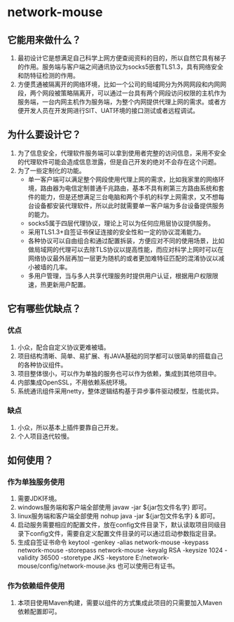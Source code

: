 # network-mouse
## 它能用来做什么？
1. 最初设计它是想满足自己科学上网方便查阅资料的目的，所以自然它具有梯子的作用。服务端与客户端之间通讯协议为socks5嵌套TLS1.3，具有网络安全和防特征检测的作用。
2. 方便贯通被隔离开的网络环境，比如一个公司的局域网分为外网网段和内网网段，两个网段被策略隔离开，可以通过一台具有两个网段访问权限的主机作为服务端，一台内网主机作为服务端，为整个内网提供代理上网的需求。或者方便开发人员在开发网进行SIT、UAT环境的接口测试或者远程调试。
## 为什么要设计它？
1. 为了信息安全，代理软件服务端可以拿到使用者完整的访问信息，采用不安全的代理软件可能会造成信息泄露，但是自己开发的绝对不会存在这个问题。
2. 为了一些定制化的功能。
   + 单一客户端可以满足整个网段使用代理上网的需求，比如我家里的网络环境，路由器为电信定制普通千兆路由，基本不具有刷第三方路由系统和套件的能力，但是还想满足三台电脑和两个手机的科学上网需求，又不想每台设备都安装代理软件，所以此时就需要单一客户端为多台设备提供服务的能力。
   + socks5属于四层代理协议，理论上可以为任何应用层协议提供服务。
   + 采用TLS1.3+自签证书保证连接的安全性和一定的协议混淆能力。
   + 各种协议可以自由组合和通过配置拆装，方便应对不同的使用场景，比如做局域网的代理可以去除TLS协议以提高性能，而应对科学上网时可以在网络协议最外层再加一层更为随机的或者更加难特征匹配的混淆协议以减小被墙的几率。
   + 多用户管理，当与多人共享代理服务时提供用户认证，根据用户权限限速，热更新用户配置。
## 它有哪些优缺点？
### 优点
   1. 小众，配合自定义协议更难被墙。
   2. 项目结构清晰、简单、易扩展、有JAVA基础的同学都可以很简单的搭载自己的各种协议组件。
   3. 项目整体很小，可以作为单独的服务也可以作为依赖，集成到其他项目中。
   4. 内部集成OpenSSL，不用依赖系统环境。
   5. 系统通讯组件采用netty，整体逻辑结构基于异步事件驱动模型，性能优异。
### 缺点
   1. 小众，所以基本上插件要靠自己开发。
   2. 个人项目迭代较慢。
## 如何使用？
### 作为单独服务使用
   1. 需要JDK环境。
   2. windows服务端和客户端全部使用 javaw -jar ${jar包文件名字} 即可。
   3. linux服务端和客户端全部使用 nohup java -jar ${jar包文件名字} & 即可。
   4. 启动服务需要相应的配置文件，放在config文件目录下，默认读取项目同级目录下config文件，需要自定义配置文件目录的可以通过启动参数指定目录。
   5. 生成自签证书命令 keytool -genkey -alias network-mouse -keypass network-mouse -storepass network-mouse -keyalg RSA -keysize 1024 -validity 36500 -storetype JKS -keystore E:/network-mouse/config/network-mouse.jks 也可以使用已有证书。
### 作为依赖组件使用
   1. 本项目使用Maven构建，需要以组件的方式集成此项目的只需要加入Maven依赖配置即可。
